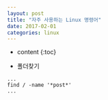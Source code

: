 ```yaml
---
layout: post
title: "자주 사용하는 Linux 명령어"
date: 2017-02-01
categories: linux
---
```


* content
{:toc}

- 폴더찾기

```
...
find / -name '*post*'
...
```
